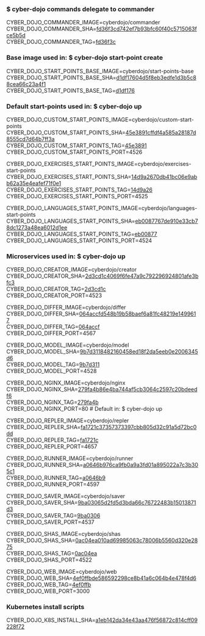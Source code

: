 ### $ cyber-dojo commands delegate to commander

CYBER_DOJO_COMMANDER_IMAGE=cyberdojo/commander  
CYBER_DOJO_COMMANDER_SHA=[fd36f3cd742ef7b93bfc60f40c5715063fce5b5d](https://github.com/cyber-dojo/commander/commit/fd36f3cd742ef7b93bfc60f40c5715063fce5b5d)  
CYBER_DOJO_COMMANDER_TAG=[fd36f3c](https://hub.docker.com/layers/cyberdojo/commander/fd36f3c/images/sha256-c8f6e57cf1a5e765810b5a875385c5e4f6c1cba9832d56cee927e1e9f32dc66e)  

### Base image used in: $ cyber-dojo start-point create

CYBER_DOJO_START_POINTS_BASE_IMAGE=cyberdojo/start-points-base  
CYBER_DOJO_START_POINTS_BASE_SHA=[d1df17604d5f8eb3edfe1d3b5c88cea66c23a4f1](https://github.com/cyber-dojo/start-points-base/commit/d1df17604d5f8eb3edfe1d3b5c88cea66c23a4f1)  
CYBER_DOJO_START_POINTS_BASE_TAG=[d1df176](https://hub.docker.com/layers/cyberdojo/start-points-base/d1df176/images/sha256-553d041c186b9fc5711ed06f56d163687d9c5d3dd982a53d6656c821a8f1b773)  

### Default start-points used in: $ cyber-dojo up

CYBER_DOJO_CUSTOM_START_POINTS_IMAGE=cyberdojo/custom-start-points  
CYBER_DOJO_CUSTOM_START_POINTS_SHA=[45e3891cffdf4a585a28187d8555cd7d64b7ff3a](https://github.com/cyber-dojo/custom-start-points/commit/45e3891cffdf4a585a28187d8555cd7d64b7ff3a)  
CYBER_DOJO_CUSTOM_START_POINTS_TAG=[45e3891](https://hub.docker.com/layers/cyberdojo/custom-start-points/45e3891/images/sha256-9ad82200d068eb31716bdebcf2c82706635d2051fce661f9ea56f421a2a17910)  
CYBER_DOJO_CUSTOM_START_POINTS_PORT=4526

CYBER_DOJO_EXERCISES_START_POINTS_IMAGE=cyberdojo/exercises-start-points  
CYBER_DOJO_EXERCISES_START_POINTS_SHA=[14d9a2670db41bc06e9abb62a35e4eafef71f0e1](https://github.com/cyber-dojo/exercises-start-points/commit/14d9a2670db41bc06e9abb62a35e4eafef71f0e1)  
CYBER_DOJO_EXERCISES_START_POINTS_TAG=[14d9a26](https://hub.docker.com/layers/cyberdojo/exercises-start-points/14d9a26/images/sha256-edfaeda72b67f613bb1fed67edf307fa661fe50bf5da3f491f4b6bd6083dde1d)  
CYBER_DOJO_EXERCISES_START_POINTS_PORT=4525

CYBER_DOJO_LANGUAGES_START_POINTS_IMAGE=cyberdojo/languages-start-points  
CYBER_DOJO_LANGUAGES_START_POINTS_SHA=[eb0087767de910e33cb78dc1273a48ea6012d1ee](https://github.com/cyber-dojo/languages-start-points/commit/eb0087767de910e33cb78dc1273a48ea6012d1ee)  
CYBER_DOJO_LANGUAGES_START_POINTS_TAG=[eb00877](https://hub.docker.com/layers/cyberdojo/languages-start-points/eb00877/images/sha256-f607e50facdac0b0ebc2a4d621659a5418e7e58274250fc2f2e81b9e06ee0c39)  
CYBER_DOJO_LANGUAGES_START_POINTS_PORT=4524

### Microservices used in: $ cyber-dojo up

CYBER_DOJO_CREATOR_IMAGE=cyberdojo/creator  
CYBER_DOJO_CREATOR_SHA=[2d3cd1c4069f6fe47a9c792296924801afe3bfc3](https://github.com/cyber-dojo/creator/commit/2d3cd1c4069f6fe47a9c792296924801afe3bfc3)  
CYBER_DOJO_CREATOR_TAG=[2d3cd1c](https://hub.docker.com/layers/cyberdojo/creator/2d3cd1c/images/sha256-cf3c8abf0b9f9ade2574c9568585054f9929d6f1603bc6d8307f8c83a3d14acb)  
CYBER_DOJO_CREATOR_PORT=4523

CYBER_DOJO_DIFFER_IMAGE=cyberdojo/differ  
CYBER_DOJO_DIFFER_SHA=[064accfd548b19b58baef6a81fc48219e1499617](https://github.com/cyber-dojo/differ/commit/064accfd548b19b58baef6a81fc48219e1499617)  
CYBER_DOJO_DIFFER_TAG=[064accf](https://hub.docker.com/layers/cyberdojo/differ/064accf/images/sha256-47d448d055038dbd680ff9f7e86694f41410b26ffcda77bceddc965b9628a32e)  
CYBER_DOJO_DIFFER_PORT=4567

CYBER_DOJO_MODEL_IMAGE=cyberdojo/model  
CYBER_DOJO_MODEL_SHA=[9b7d3118482160458ed18f2da5eeb0e2006345d6](https://github.com/cyber-dojo/model/commit/9b7d3118482160458ed18f2da5eeb0e2006345d6)  
CYBER_DOJO_MODEL_TAG=[9b7d311](https://hub.docker.com/layers/cyberdojo/model/9b7d311/images/sha256-fa8dd4d30a26f2857b66ca6dabe075e503349c9031e2c14a30c1972e8a39e1f2)  
CYBER_DOJO_MODEL_PORT=4528

CYBER_DOJO_NGINX_IMAGE=cyberdojo/nginx  
CYBER_DOJO_NGINX_SHA=[279fa4b86e4ba744af5cb3064c2597c20bdeedf6](https://github.com/cyber-dojo/nginx/commit/279fa4b86e4ba744af5cb3064c2597c20bdeedf6)  
CYBER_DOJO_NGINX_TAG=[279fa4b](https://hub.docker.com/layers/cyberdojo/nginx/279fa4b/images/sha256-ed915d2c420f92d8ed3c29268983cedcc24c1b3dcfcd416a0fd1ef3401de14d6)  
CYBER_DOJO_NGINX_PORT=80 # Default in: $ cyber-dojo up

CYBER_DOJO_REPLER_IMAGE=cyberdojo/repler  
CYBER_DOJO_REPLER_SHA=[fa1721c37357373397cbb805d32c91a5d72bc0dd](https://github.com/cyber-dojo/repler/commit/fa1721c37357373397cbb805d32c91a5d72bc0dd)  
CYBER_DOJO_REPLER_TAG=[fa1721c](https://hub.docker.com/layers/cyberdojo/repler/fa1721c/images/sha256-0467b1ffb64e69fc9df3db0ef2f0fe50ff3c458c0ad0d9172541cad9e9184059)  
CYBER_DOJO_REPLER_PORT=4657

CYBER_DOJO_RUNNER_IMAGE=cyberdojo/runner  
CYBER_DOJO_RUNNER_SHA=[a0646b976ca9fb0a9a3fd01a895022a7c3b305c1](https://github.com/cyber-dojo/runner/commit/a0646b976ca9fb0a9a3fd01a895022a7c3b305c1)  
CYBER_DOJO_RUNNER_TAG=[a0646b9](https://hub.docker.com/layers/cyberdojo/runner/a0646b9/images/sha256-d59c33c3dd521cc9564c38aa684ced516055235d6d4f3f31e60302625f09d167)  
CYBER_DOJO_RUNNER_PORT=4597

CYBER_DOJO_SAVER_IMAGE=cyberdojo/saver  
CYBER_DOJO_SAVER_SHA=[9ba03065d2fd5d3bda66c76722483b15013871d3](https://github.com/cyber-dojo/saver/commit/9ba03065d2fd5d3bda66c76722483b15013871d3)  
CYBER_DOJO_SAVER_TAG=[9ba0306](https://hub.docker.com/layers/cyberdojo/saver/9ba0306/images/sha256-d5b4b493b96a407d46d2ca3af0bb4e9ffd225df78a5aed105224e4120b3b9814)  
CYBER_DOJO_SAVER_PORT=4537

CYBER_DOJO_SHAS_IMAGE=cyberdojo/shas  
CYBER_DOJO_SHAS_SHA=[0ac04ea010ad69985063c78006b5560d320e2875](https://github.com/cyber-dojo/shas/commit/0ac04ea010ad69985063c78006b5560d320e2875)  
CYBER_DOJO_SHAS_TAG=[0ac04ea](https://hub.docker.com/layers/cyberdojo/shas/0ac04ea/images/sha256-41320584066034656f7ad11fe995db99916f3b722f5e878fac15352a7ddf173b)  
CYBER_DOJO_SHAS_PORT=4522

CYBER_DOJO_WEB_IMAGE=cyberdojo/web  
CYBER_DOJO_WEB_SHA=[4ef0ffbde586592298ce8b41a6c064b4e478f4d6](https://github.com/cyber-dojo/web/commit/4ef0ffbde586592298ce8b41a6c064b4e478f4d6)  
CYBER_DOJO_WEB_TAG=[4ef0ffb](https://hub.docker.com/layers/cyberdojo/web/4ef0ffb/images/sha256-6fc29cd3fc92c58e90b593aec794d987196140836dc101c49e7807687655cc60)  
CYBER_DOJO_WEB_PORT=3000

### Kubernetes install scripts
CYBER_DOJO_K8S_INSTALL_SHA=[a1eb142da34e43aa476f56872c814cff09228f72](https://github.com/cyber-dojo/k8s-install/commit/a1eb142da34e43aa476f56872c814cff09228f72)  
